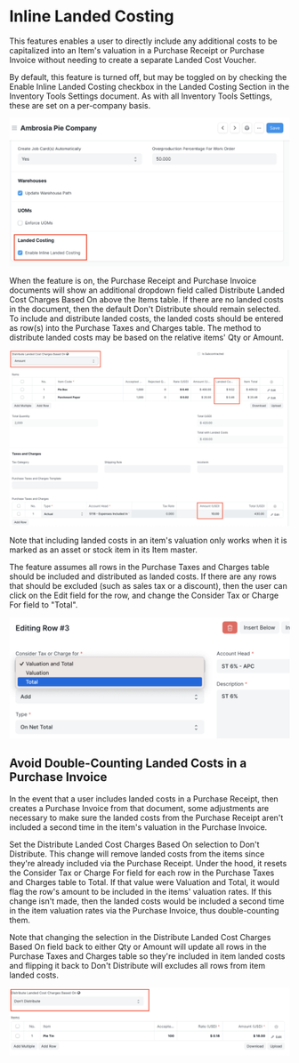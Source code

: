 # Inline Landed Costing

This features enables a user to directly include any additional costs to be capitalized into an Item's valuation in a Purchase Receipt or Purchase Invoice without needing to create a separate Landed Cost Voucher.

By default, this feature is turned off, but may be toggled on by checking the Enable Inline Landed Costing checkbox in the Landed Costing Section in the Inventory Tools Settings document. As with all Inventory Tools Settings, these are set on a per-company basis.

![Screen shot of the Inventory Tools Settings document for Ambrosia Pie Company showing the Enable Landed Costing box checked.](./assets/inventory_tools_settings_inline_lc.png)

When the feature is on, the Purchase Receipt and Purchase Invoice documents will show an additional dropdown field called Distribute Landed Cost Charges Based On above the Items table. If there are no landed costs in the document, then the default Don't Distribute should remain selected. To include and distribute landed costs, the landed costs should be entered as row(s) into the Purchase Taxes and Charges table. The method to distribute landed costs may be based on the relative items' Qty or Amount.

![Screen shot of a Purchase Receipt showing Distribute Charges Based On selection of Amount. There's one row in the Purchase Taxes and Charges table for landed costs of $10.00. The items table has additional columns showing the split of the landed costs based on the item amounts.](./assets/inline_lc_pr_with_lc.png)

Note that including landed costs in an item's valuation only works when it is marked as an asset or stock item in its Item master.

The feature assumes all rows in the Purchase Taxes and Charges table should be included and distributed as landed costs. If there are any rows that should be excluded (such as sales tax or a discount), then the user can click on the Edit field for the row, and change the Consider Tax or Charge For field to "Total".

![Screen shot of the edit form for a row in the Purchase Taxes and Charges table where the Consider Tax or Charge For field dropdown selection is being changed from Valuation and Total to Total since that row is not a landed cost.](./assets/inline_lc_change_category_of_non_lc.png)


## Avoid Double-Counting Landed Costs in a Purchase Invoice

In the event that a user includes landed costs in a Purchase Receipt, then creates a Purchase Invoice from that document, some adjustments are necessary to make sure the landed costs from the Purchase Receipt aren't included a second time in the item's valuation in the Purchase Invoice.

Set the Distribute Landed Cost Charges Based On selection to Don't Distribute. This change will remove landed costs from the items since they're already included via the Purchase Receipt. Under the hood, it resets the Consider Tax or Charge For field for each row in the Purchase Taxes and Charges table to Total. If that value were Valuation and Total, it would flag the row's amount to be included in the items' valuation rates. If this change isn't made, then the landed costs would be included a second time in the item valuation rates via the Purchase Invoice, thus double-counting them.

Note that changing the selection in the Distribute Landed Cost Charges Based On field back to either Qty or Amount will update all rows in the Purchase Taxes and Charges table so they're included in item landed costs and flipping it back to Don't Distribute will excludes all rows from item landed costs.

![Screen shot of the Distribute Landed Cost Charges Based On drop down selection set to Don't Distribute.](./assets/inline_lc_dont_distribute.png)
